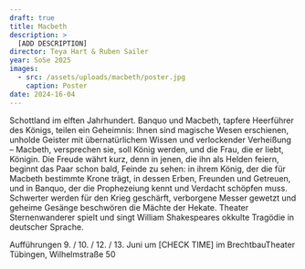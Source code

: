 ```yaml
---
draft: true
title: Macbeth
description: >
  [ADD DESCRIPTION]
director: Teya Hart & Ruben Sailer
year: SoSe 2025
images:
  - src: /assets/uploads/macbeth/poster.jpg
    caption: Poster
date: 2024-16-04
---
```

Schottland im elften Jahrhundert. Banquo und Macbeth, tapfere Heerführer des Königs, teilen ein Geheimnis: Ihnen sind magische Wesen erschienen, unholde Geister mit übernatürlichem Wissen und verlockender Verheißung – Macbeth, versprechen sie, soll König werden, und die Frau, die er liebt, Königin. Die Freude währt kurz, denn in jenen, die ihn als Helden feiern, beginnt das Paar schon bald, Feinde zu sehen: in ihrem König, der die für Macbeth bestimmte Krone trägt, in dessen Erben, Freunden und Getreuen, und in Banquo, der die Prophezeiung kennt und Verdacht schöpfen muss. 
Schwerter werden für den Krieg geschärft, verborgene Messer gewetzt und geheime Gesänge beschwören die Mächte der Hekate. Theater Sternenwanderer spielt und singt William Shakespeares okkulte Tragödie in deutscher Sprache.

Aufführungen 9. / 10. / 12. / 13. Juni um [CHECK TIME] im BrechtbauTheater Tübingen, Wilhelmstraße 50